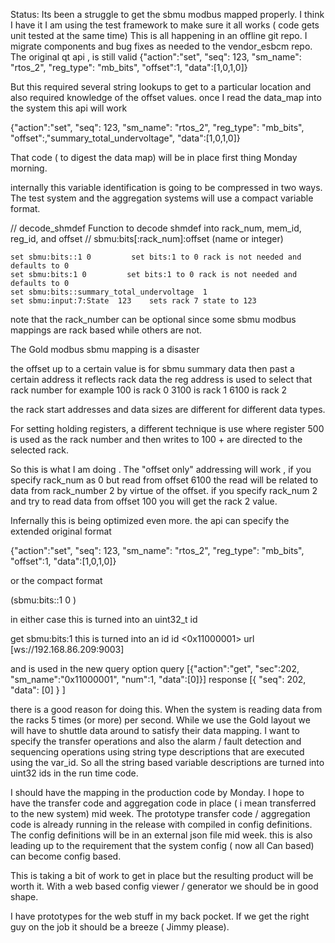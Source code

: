 Status:
Its been a struggle to get the sbmu modbus mapped properly.
I think I have it 
I am using the test framework to make sure it all works ( code gets unit tested at the same time)
This is all happening in an offline git repo. I migrate components  and bug fixes as needed to the vendor_esbcm repo.
The original qt api ,  is still valid 
{"action":"set", "seq": 123, "sm_name": "rtos_2", "reg_type": "mb_bits", "offset":1, "data":[1,0,1,0]}
 
But this required several string lookups to get to a particular location and also required knowledge of the offset values.
once I read the data_map into the system
this api will work
 
{"action":"set", "seq": 123, "sm_name": "rtos_2", "reg_type": "mb_bits", "offset":,"summary_total_undervoltage", "data":[1,0,1,0]}
 
   That code ( to digest the data map) will be in place first thing Monday morning. 
 
internally this variable identification is going to be compressed in two ways.
The test system and the aggregation systems will use a compact variable format.
 
// decode_shmdef Function to decode shmdef into rack_num, mem_id, reg_id, and offset
// sbmu:bits[:rack_num]:offset (name or integer)
 
    set sbmu:bits::1 0         set bits:1 to 0 rack is not needed and defaults to 0
    set sbmu:bits:1 0         set bits:1 to 0 rack is not needed and defaults to 0
    set sbmu:bits::summary_total_undervoltage  1
    set sbmu:input:7:State  123    sets rack 7 state to 123
 
note that the rack_number can be optional since some sbmu modbus mappings are rack based while others are not.
 
 
The Gold modbus sbmu mapping is a disaster
 
 
the offset up to a certain value is for sbmu summary data 
then past a certain address it reflects rack data the reg address is used to select that rack number
for example 100 is rack 0
3100 is rack 1
6100 is rack 2
 
the rack start addresses  and data sizes are different for different data types.
 
For setting holding registers, a different technique is use where register 500 is used as the rack number and then writes to 100 + are directed to the selected rack.
 
So this is what I am doing .
The "offset only" addressing will work , if you specify rack_num as 0 but read from offset 6100 the read will be related to data from rack_number 2 by virtue of the offset.
if you specify rack_num 2 and try to read data from offset 100 you will get the rack 2 value.
  
Infernally this is being optimized even more.
the api can specify the extended original format 
 
{"action":"set", "seq": 123, "sm_name": "rtos_2", "reg_type": "mb_bits", "offset":1, "data":[1,0,1,0]}
 
or the compact format 
 
(sbmu:bits::1 0  )
 
in either case this is turned into an uint32_t id
 
get sbmu:bits:1
this is turned into an id 
id  <0x11000001>
url  [ws://192.168.86.209:9003]

and is used in the new query option
query  [{"action":"get", "sec":202, "sm_name":"0x11000001", "num":1, "data":[0]}]
response  [{ "seq": 202, "data": [0] }
]
 
there is a good reason for doing this.
When the system is reading data from the racks 5 times (or more) per second.
While we use the Gold layout we will have to shuttle data around  to satisfy their data mapping.
I want to specify the transfer operations  and also the alarm / fault detection and sequencing  operations using string type descriptions that are executed using the var_id.
So all the string based variable descriptions are turned into uint32 ids in the run time code.
 
I should have the mapping in the production code by Monday. I hope to have the transfer code and aggregation code  in place ( i mean transferred to the new system) mid week.
The prototype transfer code / aggregation code is already running in the release with compiled in config definitions.
The config definitions will be in an external json file mid week.
this is also leading up to the requirement that the system config ( now all Can based) can become config based.
   
This is taking a bit of work to get in place but the resulting product will be worth it.
With a web based config viewer / generator we should be in good shape.
 
I have prototypes for the web stuff in my back pocket. If we get the right guy on the job it should be a breeze ( Jimmy please).
 
 